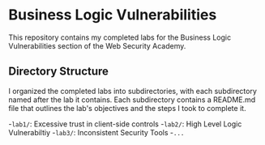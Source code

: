 # Business Logic Vulnerabilities

This repository contains my completed labs for the Business Logic Vulnerabilities section of the Web Security Academy.

## Directory Structure

I organized the completed labs into subdirectories, with each subdirectory named after the lab it contains. Each subdirectory contains a README.md file that outlines the lab's objectives and the steps I took to complete it.

-`lab1/`: Excessive trust in client-side controls
-`lab2/`: High Level Logic Vulnerabiltiy
-`lab3/`: Inconsistent Security Tools
-`...`
